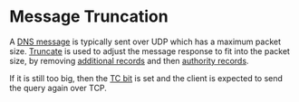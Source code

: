 ﻿# Message Truncation

A [DNS message](xref:Makaretu.Dns.Message) is typically sent over UDP which has a maximum packet size. 
[Truncate](xref:Makaretu.Dns.Message.Truncate*) is used to adjust the message response to fit into the packet size, 
by removing [additional records](xref:Makaretu.Dns.Message.AdditionalRecords) and then 
[authority records](xref:Makaretu.Dns.Message.AuthorityRecords).

If it is still too big, then the [TC bit](xref:Makaretu.Dns.Message.TC) is set and the 
client is expected to send the query again over TCP.

